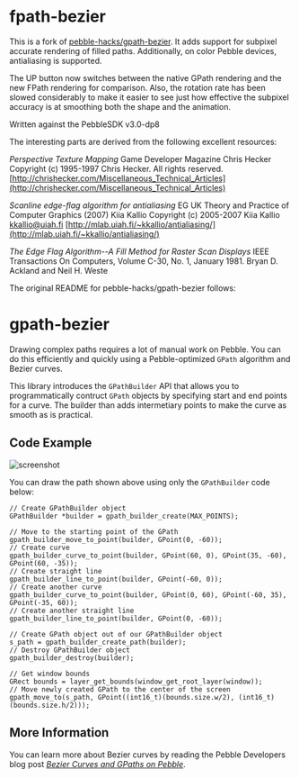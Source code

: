 # fpath-bezier

This is a fork of [pebble-hacks/gpath-bezier](https://github.com/pebble-hacks/gpath-bezier).
It adds support for subpixel accurate rendering of filled paths.  Additionally, on color
Pebble devices, antialiasing is supported.

The UP button now switches between the native GPath rendering and the new FPath rendering
for comparison.  Also, the rotation rate has been slowed considerably to make it easier to
see just how effective the subpixel accuracy is at smoothing both the shape and the animation.

Written against the PebbleSDK v3.0-dp8

The interesting parts are derived from the following excellent resources:

*Perspective Texture Mapping*
Game Developer Magazine
Chris Hecker
Copyright (c) 1995-1997 Chris Hecker. All rights reserved.
[http://chrishecker.com/Miscellaneous_Technical_Articles](http://chrishecker.com/Miscellaneous_Technical_Articles)

*Scanline edge-flag algorithm for antialiasing*
EG UK Theory and Practice of Computer Graphics (2007)
Kiia Kallio
Copyright (c) 2005-2007 Kiia Kallio <kkallio@uiah.fi>
[http://mlab.uiah.fi/~kkallio/antialiasing/](http://mlab.uiah.fi/~kkallio/antialiasing/)

*The Edge Flag Algorithm--A Fill Method for Raster Scan Displays*
IEEE Transactions On Computers, Volume C-30, No. 1, January 1981.
Bryan D. Ackland and Neil H. Weste

The original README for pebble-hacks/gpath-bezier follows:

# gpath-bezier

Drawing complex paths requires a lot of manual work on Pebble. You can do this
efficiently and quickly using a Pebble-optimized ``GPath`` algorithm and Bezier
curves.

This library introduces the `GPathBuilder` API that allows you to
programmatically contruct `GPath` objects by specifying start and end points for
a curve. The builder than adds intermetiary points to make the curve as smooth
as is practical.

## Code Example

![screenshot](screenshots/screenshot1.png)

You can draw the path shown above using only the `GPathBuilder` code below:

    // Create GPathBuilder object
    GPathBuilder *builder = gpath_builder_create(MAX_POINTS);

    // Move to the starting point of the GPath
    gpath_builder_move_to_point(builder, GPoint(0, -60));
    // Create curve
    gpath_builder_curve_to_point(builder, GPoint(60, 0), GPoint(35, -60), GPoint(60, -35));
    // Create straight line
    gpath_builder_line_to_point(builder, GPoint(-60, 0));
    // Create another curve
    gpath_builder_curve_to_point(builder, GPoint(0, 60), GPoint(-60, 35), GPoint(-35, 60));
    // Create another straight line
    gpath_builder_line_to_point(builder, GPoint(0, -60));

    // Create GPath object out of our GPathBuilder object
    s_path = gpath_builder_create_path(builder);
    // Destroy GPathBuilder object
    gpath_builder_destroy(builder);

    // Get window bounds
    GRect bounds = layer_get_bounds(window_get_root_layer(window));
    // Move newly created GPath to the center of the screen
    gpath_move_to(s_path, GPoint((int16_t)(bounds.size.w/2), (int16_t)(bounds.size.h/2)));

## More Information

You can learn more about Bezier curves by reading the Pebble Developers blog 
post 
[*Bezier Curves and GPaths on Pebble*](https://developer.getpebble.com//blog/2015/02/13/Bezier-Curves-And-GPaths/).